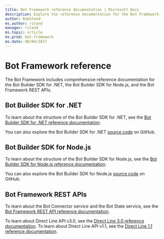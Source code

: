 ```yaml
---
title: Bot Framework reference documentation | Microsoft Docs
description: Explore the reference documentation for the Bot Framework.
author: RobStand
ms.author: rstand
manager: rstand
ms.topic: article
ms.prod: bot-framework
ms.date: 08/04/2017
---
```

# Bot Framework reference
The Bot Framework includes comprehensive reference documentation for the Bot Builder SDK for .NET, the Bot Builder SDK for Node.js, and the Bot Framework REST APIs.

## Bot Builder SDK for .NET
To learn about the structure of the Bot Builder SDK for .NET, see the [Bot Builder SDK for .NET reference documentation](https://docs.microsoft.com/en-us/dotnet/api/?view=botbuilder-3.8).

You can also explore the Bot Builder SDK for .NET [source code](https://github.com/Microsoft/BotBuilder/tree/master/CSharp) on GitHub. 

## Bot Builder SDK for Node.js
To learn about the structure of the Bot Builder SDK for Node.js, see the [Bot Builder SDK for Node.js reference documentation](https://docs.botframework.com/en-us/node/builder/calling-reference/modules/_botbuilder_d_.html).

You can also explore the Bot Builder SDK for Node.js [source code](https://github.com/Microsoft/BotBuilder/tree/master/Node) on GitHub.

## Bot Framework REST APIs
To learn about the Bot Connector service and the Bot State service, see the [Bot Framework REST API reference documentation](~/rest-api/bot-framework-rest-connector-api-reference.md). 

To learn about Direct Line API v3.0, see the [Direct Line 3.0 reference documentation](~/rest-api/bot-framework-rest-direct-line-3-0-api-reference.md). 
To learn about Direct Line API v1.1, see the [Direct Line 1.1 reference documentation](~/rest-api/bot-framework-rest-direct-line-1-1-api-reference.md).


